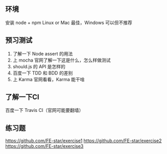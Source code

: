 ## 环境

安装 node + npm
Linux or Mac 最佳，Windows 可以但不推荐

## 预习测试

1. 了解一下 Node assert 的用法
2. 上 mocha 官网了解一下这是什么，怎么样做测试
3. should.js 的 API 是怎样的
4. 百度一下 TDD 和 BDD 的差别
5. 上 Karma 官网看看，Karma 能干啥

## 了解一下CI

百度一下 Travis CI（官网可能要翻墙）

## 练习题

https://github.com/FE-star/exercise1
https://github.com/FE-star/exercise2
https://github.com/FE-star/exercise3
